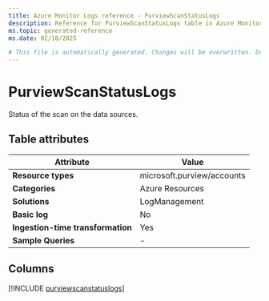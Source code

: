 ```yaml
---
title: Azure Monitor Logs reference - PurviewScanStatusLogs
description: Reference for PurviewScanStatusLogs table in Azure Monitor Logs.
ms.topic: generated-reference
ms.date: 02/18/2025

# This file is automatically generated. Changes will be overwritten. Do not change this file directly.
---
```


# PurviewScanStatusLogs

Status of the scan on the data sources.


## Table attributes

|Attribute|Value|
|---|---|
|**Resource types**|microsoft.purview/accounts|
|**Categories**|Azure Resources|
|**Solutions**| LogManagement|
|**Basic log**|No|
|**Ingestion-time transformation**|Yes|
|**Sample Queries**|-|



## Columns
  
[!INCLUDE [purviewscanstatuslogs](~/reusable-content/ce-skilling/azure/includes/azure-monitor/reference/tables/purviewscanstatuslogs-include.md)]
